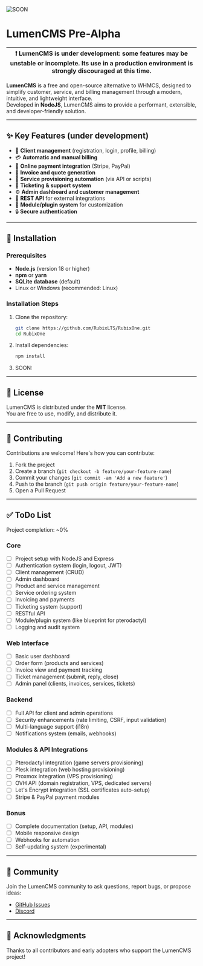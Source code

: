 ![SOON](SOON)

# LumenCMS Pre-Alpha

| :exclamation: **LumenCMS is under development**: some features may be unstable or incomplete. Its use in a production environment is strongly discouraged at this time. |
| ----------------------------------------------------------------------------------------------------------------------------------------------------------------------- |

**LumenCMS** is a free and open-source alternative to WHMCS, designed to simplify customer, service, and billing management through a modern, intuitive, and lightweight interface.  
Developed in **NodeJS**, LumenCMS aims to provide a performant, extensible, and developer-friendly solution.

---

## :sparkles: Key Features (under development)

- :busts_in_silhouette: **Client management** (registration, login, profile, billing)
- :credit_card: **Automatic and manual billing**
- :money_with_wings: **Online payment integration** (Stripe, PayPal)
- :page_with_curl: **Invoice and quote generation**
- :wrench: **Service provisioning automation** (via API or scripts)
- :envelope_with_arrow: **Ticketing & support system**
- :gear: **Admin dashboard and customer management**
- :arrows_counterclockwise: **REST API** for external integrations
- :jigsaw: **Module/plugin system** for customization
- :lock: **Secure authentication**

---

## :rocket: Installation

### Prerequisites

- **Node.js** (version 18 or higher)
- **npm** or **yarn**
- **SQLite database** (default)
- Linux or Windows (recommended: Linux)

### Installation Steps

1. Clone the repository:

   ```bash
   git clone https://github.com/RubixLTS/RubixOne.git
   cd RubixOne
   ```

2. Install dependencies:

   ```bash
   npm install
   ```

3. SOON:

---

## :page_facing_up: License

LumenCMS is distributed under the **MIT** license.  
You are free to use, modify, and distribute it.

---

## :handshake: Contributing

Contributions are welcome! Here's how you can contribute:

1. Fork the project
2. Create a branch (`git checkout -b feature/your-feature-name`)
3. Commit your changes (`git commit -am 'Add a new feature'`)
4. Push to the branch (`git push origin feature/your-feature-name`)
5. Open a Pull Request

---

## :white_check_mark: ToDo List

Project completion: ~0%

### Core

- [ ] Project setup with NodeJS and Express
- [ ] Authentication system (login, logout, JWT)
- [ ] Client management (CRUD)
- [ ] Admin dashboard
- [ ] Product and service management
- [ ] Service ordering system
- [ ] Invoicing and payments
- [ ] Ticketing system (support)
- [ ] RESTful API
- [ ] Module/plugin system (like blueprint for pterodactyl)
- [ ] Logging and audit system

### Web Interface

- [ ] Basic user dashboard
- [ ] Order form (products and services)
- [ ] Invoice view and payment tracking
- [ ] Ticket management (submit, reply, close)
- [ ] Admin panel (clients, invoices, services, tickets)

### Backend

- [ ] Full API for client and admin operations
- [ ] Security enhancements (rate limiting, CSRF, input validation)
- [ ] Multi-language support (i18n)
- [ ] Notifications system (emails, webhooks)

### Modules & API Integrations

- [ ] Pterodactyl integration (game servers provisioning)
- [ ] Plesk integration (web hosting provisioning)
- [ ] Proxmox integration (VPS provisioning)
- [ ] OVH API (domain registration, VPS, dedicated servers)
- [ ] Let's Encrypt integration (SSL certificates auto-setup)
- [ ] Stripe & PayPal payment modules

### Bonus

- [ ] Complete documentation (setup, API, modules)
- [ ] Mobile responsive design
- [ ] Webhooks for automation
- [ ] Self-updating system (experimental)

---

## :speech_balloon: Community

Join the LumenCMS community to ask questions, report bugs, or propose ideas:

- [GitHub Issues](https://github.com/your-username/LumenCMS/issues)
- [Discord](https://discord.gg/ty92ffCYUC)

---

## :tada: Acknowledgments

Thanks to all contributors and early adopters who support the LumenCMS project!
